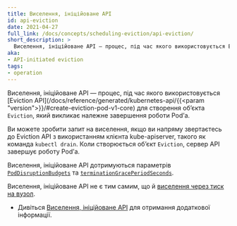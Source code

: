 ```yaml
---
title: Виселення, ініційоване API
id: api-eviction
date: 2021-04-27
full_link: /docs/concepts/scheduling-eviction/api-eviction/
short_description: >
  Виселення, ініційоване API — процес, під час якого використовується Eviction API для створення обʼєкта Eviction, який викликає належне завершення роботи Podʼа.
aka:
- API-initiated eviction
tags:
- operation
---
```


Виселення, ініційоване API — процес, під час якого використовується [Eviction API](/docs/reference/generated/kubernetes-api/{{<param "version">}}/#create-eviction-pod-v1-core) для створення обʼєкта `Eviction`, який викликає належне завершення роботи Podʼа.

<!--more-->

Ви можете зробити запит на виселення, якщо ви напряму звертаєтесь до Eviction API з використанням клієнта kube-apiserver, такого як команда `kubectl drain`. Коли створюється обʼєкт `Eviction`, сервер API завершує роботу Podʼа.

Виселення, ініційоване API дотримуються параметрів [`PodDisruptionBudgets`](/docs/tasks/run-application/configure-pdb/) та [`terminationGracePeriodSeconds`](/docs/concepts/workloads/pods/pod-lifecycle#pod-termination).

Виселення, ініційоване API не є тим самим, що й [виселення через тиск на вузол](/docs/concepts/scheduling-eviction/node-pressure-eviction/).

* Дивіться [Виселення, ініційоване API](/docs/concepts/scheduling-eviction/api-eviction/) для отримання додаткової інформації.
